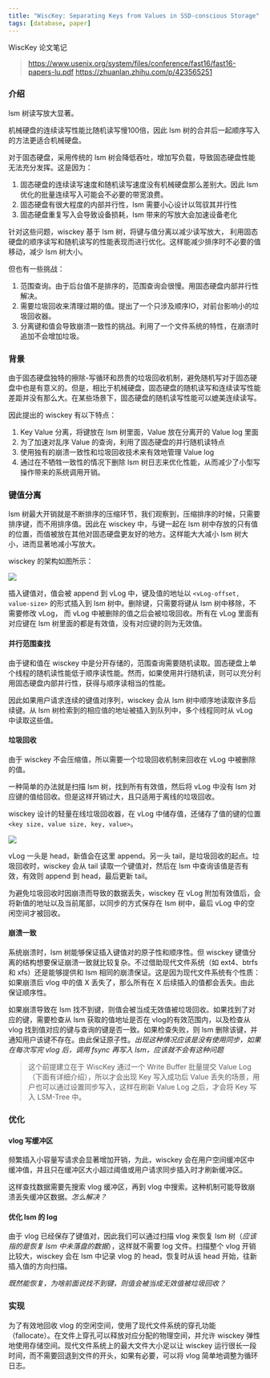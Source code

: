 ```yaml
---
title: "WiscKey: Separating Keys from Values in SSD-conscious Storage"
tags: [database, paper]
---
```


WiscKey 论文笔记

<!--more-->

> https://www.usenix.org/system/files/conference/fast16/fast16-papers-lu.pdf
> https://zhuanlan.zhihu.com/p/423565251

### 介绍

lsm 树读写放大显著。 

机械硬盘的连续读写性能比随机读写慢100倍，因此 lsm 树的合并后一起顺序写入的方法更适合机械硬盘。

对于固态硬盘，采用传统的 lsm 树会降低吞吐，增加写负载，导致固态硬盘性能无法充分发挥。这是因为：

1. 固态硬盘的连续读写速度和随机读写速度没有机械硬盘那么差别大。因此 lsm 优化的批量连续写入可能会不必要的带宽浪费。
2. 固态硬盘有很大程度的内部并行性，lsm 需要小心设计以驾驭其并行性
3. 固态硬盘重复写入会导致设备损耗，lsm 带来的写放大会加速设备老化

针对这些问题，wisckey 基于 lsm 树，将键与值分离以减少读写放大， 利用固态硬盘的顺序读写和随机读写的性能表现而进行优化。这样能减少排序时不必要的值移动，减少 lsm 树大小。

但也有一些挑战：

1. 范围查询。由于后台值不是排序的，范围查询会很慢。用固态硬盘内部并行性解决。
2. 需要垃圾回收来清理过期的值。提出了一个只涉及顺序IO，对前台影响小的垃圾回收器。
3. 分离键和值会导致崩溃一致性的挑战。利用了一个文件系统的特性，在崩溃时追加不会增加垃圾。

### 背景
由于固态硬盘独特的擦除-写循环和昂贵的垃圾回收机制，避免随机写对于固态硬盘中也是有意义的。但是，相比于机械硬盘，固态硬盘的随机读写和连续读写性能差距并没有那么大。在某些场景下，固态硬盘的随机读写性能可以媲美连续读写。

因此提出的 wisckey 有以下特点：

1. Key Value 分离，将键放在 lsm 树里面，Value 放在分离开的 Value log 里面
2. 为了加速对乱序 Value 的查询，利用了固态硬盘的并行随机读特点
3. 使用独有的崩溃一致性和垃圾回收技术来有效地管理 Value log
4. 通过在不牺牲一致性的情况下删除 lsm 树日志来优化性能，从而减少了小型写操作带来的系统调用开销。

### 键值分离
lsm 树最大开销就是不断排序的压缩环节，我们观察到，压缩排序的时候，只需要排序键，而不用排序值。因此在 wisckey 中，与键一起在 lsm 树中存放的只有值的位置，而值被放在其他对固态硬盘更友好的地方。这样能大大减小 lsm 树大小，进而显著地减小写放大。

wisckey 的架构如图所示：

![][1]

插入键值对，值会被 append 到 vLog 中，键及值的地址以 `<vLog-offset, value-size>` 的形式插入到 lsm 树中。删除键，只需要将键从 lsm 树中移除，不需要修改 vLog， 而 vLog 中被删除的值之后会被垃圾回收。所有在 vLog 里面有对应键在 lsm 树里面的都是有效值，没有对应键的则为无效值。

#### 并行范围查找
由于键和值在 wisckey 中是分开存储的，范围查询需要随机读取。固态硬盘上单个线程的随机读性能低于顺序读性能。然而，如果使用并行随机读，则可以充分利用固态硬盘内部并行性，获得与顺序读相当的性能。

因此如果用户请求连续的键值对序列，wisckey 会从 lsm 树中顺序地读取许多后续键。从 lsm 树检索到的相应值的地址被插入到队列中，多个线程同时从 vLog 中读取这些值。

#### 垃圾回收
由于 wisckey 不会压缩值，所以需要一个垃圾回收机制来回收在 vLog 中被删除的值。

一种简单的办法就是扫描 lsm 树，找到所有有效值，然后将 vLog 中没有 lsm 对应键的值给回收。但是这样开销过大，且只适用于离线的垃圾回收。

wisckey 设计的轻量在线垃圾回收器，在 vLog 中储存值，还储存了值的键的位置`<key size, value size, key, value>`。

![][2]

vLog 一头是 head，新值会在这里 append。另一头 tail，是垃圾回收的起点。垃圾回收时，wisckey 会从 tail 读取一个键值对，然后在 lsm 中查询该值是否有效，有效则 append 到 head，最后更新 tail。

为避免垃圾回收时因崩溃而导致的数据丢失，wisckey 在 vLog 附加有效值后，会将新值的地址以及当前尾部，以同步的方式保存在 lsm 树中，最后 vLog 中的空闲空间才被回收。

#### 崩溃一致
系统崩溃时，lsm 树能够保证插入键值对的原子性和顺序性。但 wisckey 键值分离的结构想要保证崩溃一致就比较复杂。不过借助现代文件系统（如 ext4、btrfs 和 xfs）还是能够提供和 lsm 相同的崩溃保证。这是因为现代文件系统有个性质：如果崩溃后 vlog 中的值 X 丢失了，那么所有在 X 后续插入的值都会丢失。由此保证顺序性。

如果崩溃导致在 lsm 找不到键，则值会被当成无效值被垃圾回收。如果找到了对应的键，需要检查从 lsm 获取的值地址是否在 vlog的有效范围内，以及检查从 vlog 找到值对应的键与查询的键是否一致。如果检查失败，则 lsm 删除该键，并通知用户该键不存在。由此保证原子性。*出现这种情况应该是没有使用同步，如果在每次写完 vlog 后，调用 fsync 再写入 lsm，应该就不会有这种问题*

> 这个前提建立在于 WiscKey 通过一个 Write Buffer 批量提交 Value Log（下面有详细介绍），所以才会出现 Key 写入成功后 Value 丢失的场景，用户也可以通过设置同步写入，这样在刷新 Value Log 之后，才会将 Key 写入 LSM-Tree 中。

### 优化
#### vlog 写缓冲区
频繁插入小容量写请求会显著增加开销，为此，wisckey 会在用户空间缓冲区中缓冲值，并且只在缓冲区大小超过阈值或用户请求同步插入时才刷新缓冲区。

这样查找数据需要先搜索 vlog 缓冲区，再到 vlog 中搜索。这种机制可能导致崩溃丢失缓冲区数据。*怎么解决？*

#### 优化 lsm 的 log
由于 vlog 已经保存了键值对，因此我们可以通过扫描 vlog 来恢复 lsm 树（*应该指的是恢复 lsm 中未落盘的数据*），这样就不需要 log 文件。扫描整个 vlog 开销比较大，wisckey 会在 lsm 中记录 vlog 的 head，恢复时从该 head 开始，往新插入值的方向扫描。

*既然能恢复，为啥前面说找不到键，则值会被当成无效值被垃圾回收？*

### 实现
为了有效地回收 vlog 的空闲空间，使用了现代文件系统的穿孔功能（fallocate）。在文件上穿孔可以释放对应分配的物理空间，并允许 wisckey  弹性地使用存储空间。现代文件系统上的最大文件大小足以让 wisckey  运行很长一段时间，而不需要回退到文件的开头，如果有必要，可以将 vlog 简单地调整为循环日志。

  [1]: https://pic4.zhimg.com/80/v2-697e50fccf9aaeeae5a4878451bec3c3_720w.jpg
  [2]: https://pic3.zhimg.com/80/v2-3d458ec56efa4719de7514941cb6482a_720w.jpg